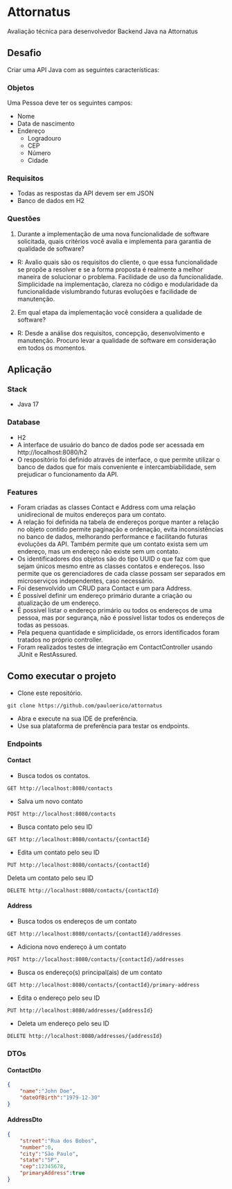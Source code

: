 # Attornatus
Avaliação técnica para desenvolvedor Backend Java na Attornatus

## Desafio
Criar uma API Java com as seguintes características:

### Objetos
Uma Pessoa deve ter os seguintes campos:
* Nome
* Data de nascimento
* Endereço
  * Logradouro
  * CEP
  * Número
  * Cidade

### Requisitos
 - Todas as respostas da API devem ser em JSON
 - Banco de dados em H2

### Questões
1. Durante a implementação de uma nova funcionalidade de software solicitada, quais critérios você avalia e implementa 
para garantia de qualidade de software?

* R: Avalio quais são os requisitos do cliente, o que essa funcionalidade se propõe a resolver e se a forma proposta é realmente a 
melhor maneira de solucionar o problema. Facilidade de uso da funcionalidade. Simplicidade na implementação, clareza no 
código e modularidade da funcionalidade vislumbrando futuras evoluções e facilidade de manutenção.

2. Em qual etapa da implementação você considera a qualidade de software?

* R: Desde a análise dos requisitos, concepção, desenvolvimento e manutenção. Procuro levar a qualidade de software em 
consideração em todos os momentos.

## Aplicação
### Stack
* Java 17
### Database
* H2
* A interface de usuário do banco de dados pode ser acessada em http://localhost:8080/h2
* O respositório foi definido através de interface, o que permite utilizar o banco de dados que for mais conveniente e 
intercambiabilidade, sem prejudicar o funcionamento da API.
### Features
* Foram criadas as classes Contact e Address com uma relação unidirecional de muitos endereços para um contato. 
* A relação foi definida na tabela de endereços porque manter a relação no objeto contido permite paginação e ordenação, 
evita inconsistências no banco de dados, melhorando performance e facilitando futuras evoluções da API. Também permite 
que um contato exista sem um endereço, mas um endereço não existe sem um contato.
* Os identificadores dos objetos são do tipo UUID o que faz com que sejam únicos mesmo entre as classes contatos e
endereços. Isso permite que os gerenciadores de cada classe possam ser separados em microserviços independentes, caso 
necessário.
* Foi desenvolvido um CRUD para Contact e um para Address.
* É possível definir um endereço primário durante a criação ou atualização de um endereço.
* É possível listar o endereço primário ou todos os endereços de uma pessoa, mas por segurança, não é possível listar todos
os endereços de todas as pessoas.
* Pela pequena quantidade e simplicidade, os errors identificados foram tratados no próprio controller.
* Foram realizados testes de integração em ContactController usando JUnit e RestAssured.

## Como executar o projeto
* Clone este repositório.
```shell
git clone https://github.com/pauloerico/attornatus
```
* Abra e execute na sua IDE de preferência.
* Use sua plataforma de preferência para testar os endpoints.

### Endpoints
#### Contact
* Busca todos os contatos.
```http request
GET http://localhost:8080/contacts
```
* Salva um novo contato
```http request
POST http://localhost:8080/contacts
```
* Busca contato pelo seu ID
```http request
GET http://localhost:8080/contacts/{contactId}
```
* Edita um contato pelo seu ID
```http request
PUT http://localhost:8080/contacts/{contactId}
```
Deleta um contato pelo seu ID
```http request
DELETE http://localhost:8080/contacts/{contactId}
```
#### Address
* Busca todos os endereços de um contato
```http request
GET http://localhost:8080/contacts/{contactId}/addresses
```
* Adiciona novo endereço à um contato
```http request
POST http://localhost:8080/contacts/{contactId}/addresses
```
* Busca os endereço(s) principal(ais) de um contato
```http request
GET http://localhost:8080/contacts/{contactId}/primary-address
```
* Edita o endereço pelo seu ID
```http request
PUT http://localhost:8080/addresses/{addressId}
```
* Deleta um endereço pelo seu ID
```http request
DELETE http://localhost:8080/addresses/{addressId}
```
### DTOs
#### ContactDto
```json
{
    "name":"John Doe",
    "dateOfBirth":"1979-12-30"
}
```
#### AddressDto
```json
{
    "street":"Rua dos Bobos",
    "number":0,
    "city":"São Paulo",
    "state":"SP",
    "cep":12345678,
    "primaryAddress":true
}
```